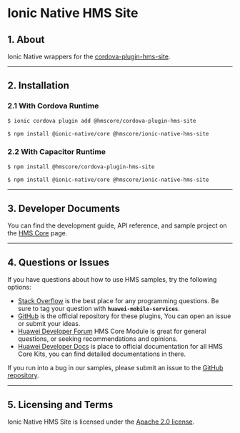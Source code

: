# Ionic Native HMS Site

## 1. About

Ionic Native wrappers for the [cordova-plugin-hms-site](https://www.npmjs.com/package/@hmscore/cordova-plugin-hms-site).

---

## 2. Installation

### 2.1 With Cordova Runtime

```bash
$ ionic cordova plugin add @hmscore/cordova-plugin-hms-site
```

```bash
$ npm install @ionic-native/core @hmscore/ionic-native-hms-site
```

### 2.2 With Capacitor Runtime

```bash
$ npm install @hmscore/cordova-plugin-hms-site
```

```bash
$ npm install @ionic-native/core @hmscore/ionic-native-hms-site
```

---

## 3. Developer Documents

You can find the development guide, API reference, and sample project on the [HMS Core](https://developer.huawei.com/consumer/en/doc/overview/HMS-Core-Plugin) page.

---

## 4. Questions or Issues

If you have questions about how to use HMS samples, try the following options:

- [Stack Overflow](https://stackoverflow.com/questions/tagged/huawei-mobile-services) is the best place for any programming questions. Be sure to tag your question with **`huawei-mobile-services`**.
- [GitHub](https://github.com/HMS-Core/hms-cordova-plugin) is the official repository for these plugins, You can open an issue or submit your ideas.
- [Huawei Developer Forum](https://forums.developer.huawei.com/forumPortal/en/home?fid=0101187876626530001) HMS Core Module is great for general questions, or seeking recommendations and opinions.
- [Huawei Developer Docs](https://developer.huawei.com/consumer/en/doc/overview/HMS-Core-Plugin) is place to official documentation for all HMS Core Kits, you can find detailed documentations in there.

If you run into a bug in our samples, please submit an issue to the [GitHub repository](https://github.com/HMS-Core/hms-cordova-plugin).

---

## 5. Licensing and Terms

Ionic Native HMS Site is licensed under the [Apache 2.0 license](LICENCE).